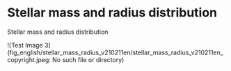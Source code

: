 # Stellar mass and radius distribution 
Stellar mass and radius distribution

![Test Image 3](fig_english/stellar_mass_radius_v210211en/stellar_mass_radius_v210211en_copyright.jpeg: No such file or directory)
